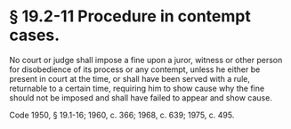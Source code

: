 # § 19.2-11 Procedure in contempt cases.

<p>No court or judge shall impose a fine upon a juror, witness or other person for disobedience of its process or any contempt, unless he either be present in court at the time, or shall have been served with a rule, returnable to a certain time, requiring him to show cause why the fine should not be imposed and shall have failed to appear and show cause.</p><p>Code 1950, § 19.1-16; 1960, c. 366; 1968, c. 639; 1975, c. 495.</p>